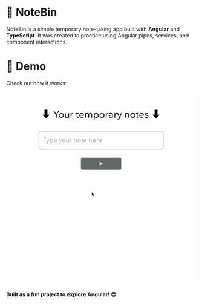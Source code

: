# 📝 NoteBin
NoteBin is a simple temporary note-taking app built with **Angular** and **TypeScript**. It was created to practice using Angular pipes, services, and component interactions.

# 📸 Demo
Check out how it works:

![app-demo](src/media/NoteBin_Demo.gif)

#### Built as a fun project to explore Angular! 😊
